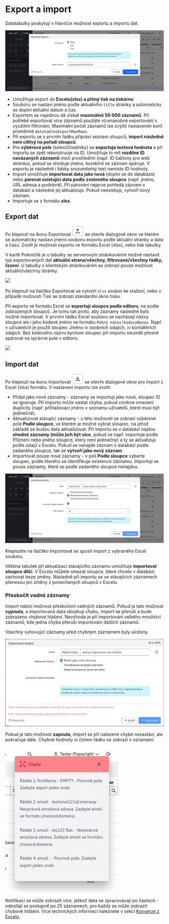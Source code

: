 # Export a import

Datatabulky poskytují v hlavičce možnost exportu a importu dat:

![](export-dialog.png)

- Umožňuje export do **Excelu(xlsx) a přímý tisk na tiskárnu**
- Souboru se nastaví jméno podle aktuálního `title` stránky a automaticky se doplní aktuální datum a čas.
- Exportem se najednou dá získat **maximálně 50 000 záznamů**. Při potřebě exportovat více záznamů použijte vícenásobné exportování s využitím filtrování. Maximální počet záznamů lze zvýšit nastavením konf. proměnné `datatablesExportMaxRows`.
- Při exportu se v prvním řádku připraví seznam sloupců, **import následně není citlivý na pořadí sloupců**.
- Pro **výběrová pole** (select/číselníky) se **exportuje textová hodnota** a při importu se zpět rekonstruuje na ID. Umožňuje to mít **rozdílné ID navázaných záznamů** mezi prostředími (např. ID šablony pro web stránku), pokud se shoduje jméno, korektně se záznam spáruje. V exportu je následně i lidsky srozumitelný text namísto ID hodnoty.
- Import umožňuje **importovat data jako nová** (doplní se do databáze) nebo **párovat existující data podle zvoleného sloupce** (např. jméno, URL adresa a podobně). Při párování nejprve pohledá záznam v databázi a následně jej aktualizuje. Pokud neexistuje, vytvoří nový záznam.
- Importuje se z formátu **xlsx**.

## Export dat

Po klepnutí na ikonu Exportovat ![](export-icon.png ":no-zoom") se otevře dialogové okno ve kterém se automaticky nastaví jméno souboru exportu podle aktuální stránky a data a času. Zvolit je možnost exportu ve formátu Excel (xlsx), nebo tisk tabulky.

V kartě Pokročilé je u tabulky se serverovým stránkováním možné nastavit typ exportovaných dat **aktuální strana/všechny, filtrované/všechny řádky, řazení**. U tabulky s klientským stránkováním se zobrazí pouze možnost aktuální/všechny stránky.

![](export-dialog-advanced.png)

Po klepnutí na tlačítko Exportovat se vytvoří `xlsx` soubor ke stažení, nebo v případě možnosti Tisk se zobrazí standardní okno tisku.

Při exportu ve formátu Excel se **exportují sloupce podle editoru**, ne podle zobrazených sloupců. Je tomu tak proto, aby záznamy následně bylo možné importovat. V prvním řádku Excel souboru se nacházejí názvy sloupce ale i jeho kódové jméno ve formátu `Pekný názov|kodovyNazov`. Např. v uživatelích je použit sloupec Jméno iv osobních údajích, iv kontaktních údajích. Bez kódového názvu bychom sloupec při importu neuměli přesně spárovat na správné pole v editoru.

![](excel.png)

## Import dat

Po klepnutí na ikonu Importovat ![](import-icon.png ":no-zoom") se otevře dialogové okno pro import z Excel (xlsx) formátu. V nastavení importu lze zvolit:
- Přidat jako nové záznamy - záznamy se importují jako nové, sloupec ID se ignoruje. Při importu může nastat chyba, pokud vznikne omezení duplicity (např. přihlašovací jméno v seznamu uživatelů, které musí být jedinečné).
- Aktualizovat stávající záznamy - u této možnosti se zobrazí výběrové pole **Podle sloupce**, ve kterém je možné vybrat sloupec, na jehož základě se budou data aktualizovat. Při importu se v databázi najdou **shodné záznamy (může jich být více**, pokud se např. importuje podle Příjmení nebo jiného sloupce, který není jedinečný) a ty se aktualizují podle údajů v Excelu. Pokud se nenajde záznam v databázi podle zadaného sloupce, tak se **vytvoří jako nový záznam**.
- Importovat pouze nové záznamy - v poli **Podle sloupce** vyberte sloupec, podle kterého se identifikuje existence záznamu. Importují se pouze záznamy, které se podle zadaného sloupce nenajdou.

![](import-dialog.png)

Klepnutím na tlačítko Importovat se spustí import z vybraného Excel souboru.

Většina tabulek při aktualizaci stávajícího záznamu umožňuje **importovat sloupce dílčí**. V Excelu můžete smazat sloupce, které chcete v databázi zachovat beze změny. Následně při importu se ve stávajících záznamech přenesou jen změny z ponechaných sloupců v Excelu.

### Přeskočit vadné záznamy

Import nabízí možnost přeskočení vadných záznamů. Pokud je tato možnost **vypnuta**, a importovaná data obsahují chybu, import se přeruší a bude zobrazeno chybové hlášení. Nevýhoda je při importování velkého množství záznamů, kde jedna chyba přeruší importování dalších záznamů.

Všechny vyhovující záznamy před chybným záznamem byly uloženy.

![](import_error.png)

Pokud je tato možnost **zapnuta**, import se při nalezené chybě nezastaví, ale pokračuje dále. Chybné hodnoty is číslem řádku se zobrazí v oznámení:

![](import_err_notification.png)

Notifikací se může zobrazit více, jelikož data se zpracovávají po částech - odesílají se postupně po 25 záznamech, pro každý se může zobrazit chybové hlášení. Více technických informací naleznete v sekci [Konverze z Excelu](../../developer/datatables/export-import.md#konverze-z-excelu).
